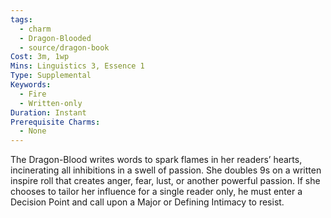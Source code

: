 ```yaml
---
tags:
  - charm
  - Dragon-Blooded
  - source/dragon-book
Cost: 3m, 1wp
Mins: Linguistics 3, Essence 1
Type: Supplemental
Keywords:
  - Fire
  - Written-only
Duration: Instant
Prerequisite Charms:
  - None
---
```

The Dragon-Blood writes words to spark flames in her readers’ hearts, incinerating all inhibitions in a swell of passion. She doubles 9s on a written inspire roll that creates anger, fear, lust, or another powerful passion. If she chooses to tailor her influence for a single reader only, he must enter a Decision Point and call upon a Major or Defining Intimacy to resist.